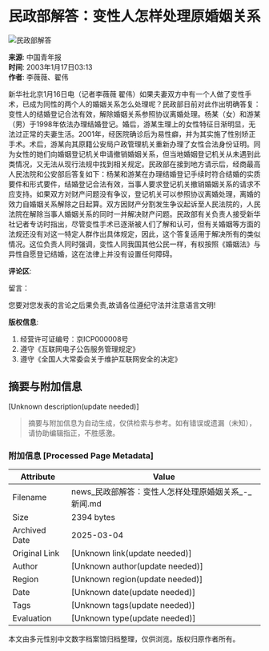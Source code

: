 # 民政部解答：变性人怎样处理原婚姻关系

![民政部解答](https://photo.sohu.com/37/72/Img147497237.gif)

**来源**: 中国青年报  
**时间**: 2003年1月17日03:13  
**作者**: 李薇薇、翟伟  

新华社北京1月16日电（记者李薇薇 翟伟）如果夫妻双方中有一个人做了变性手术，已成为同性的两个人的婚姻关系怎么处理呢？民政部日前对此作出明确答复：变性人的结婚登记合法有效，解除婚姻关系参照协议离婚处理。杨某（女）和游某（男）于1998年依法办理结婚登记。婚后，游某生理上的女性特征日渐明显，无法过正常的夫妻生活。2001年，经医院确诊后为易性癖，并为其实施了性别矫正手术。术后，游某向其原籍公安局户政管理机关重新办理了女性合法身份证明。同为女性的她们向婚姻登记机关申请撤销婚姻关系，但当地婚姻登记机关从未遇到此类情况，又无法从现行法规中找到相关规定。民政部在接到地方请示后，经商最高人民法院和公安部后答复如下：杨某和游某在办理结婚登记手续时符合结婚的实质要件和形式要件，结婚登记合法有效，当事人要求登记机关撤销婚姻关系的请求不应支持。如果双方对财产问题没有争议，登记机关可以参照协议离婚处理，离婚的效力自婚姻关系解除之日起算。双方因财产分割发生争议起诉至人民法院的，人民法院在解除当事人婚姻关系的同时一并解决财产问题。民政部有关负责人接受新华社记者专访时指出，尽管变性手术已逐渐被人们了解和认可，但有关婚姻等方面的法规还没有对这一特定人群作出具体规定，因此，这个答复适用于解决所有的类似情况。这位负责人同时强调，变性人同我国其他公民一样，有权按照《婚姻法》与异性自愿登记结婚，这在法律上并没有设置任何障碍。

**评论区**:

留言：

您要对您发表的言论之后果负责,故请各位遵纪守法并注意语言文明!

**版权信息**:

1. 经营许可证编号：京ICP000008号
2. 遵守《互联网电子公告服务管理规定》
3. 遵守《全国人大常委会关于维护互联网安全的决定》
<!-- tcd_original_link http://news.sohu.com/28/88/news205798828.shtml -->


## 摘要与附加信息

<!-- tcd_abstract -->
[Unknown description(update needed)]
<!-- tcd_abstract_end -->

> 摘要与附加信息为自动生成，仅供检索与参考。如有错误或遗漏（未知），请协助编辑指正，不胜感激。

### 附加信息 [Processed Page Metadata]

| Attribute       | Value                                  |
|-----------------|----------------------------------------|
| Filename        | news_民政部解答：变性人怎样处理原婚姻关系_-_新闻.md                             |
| Size            | 2394 bytes                           |
| Archived Date   | 2025-03-04                             |
| Original Link   | [Unknown link(update needed)]                       |
| Author          | [Unknown author(update needed)]                               |
| Region          | [Unknown region(update needed)]                               |
| Date            | [Unknown date(update needed)]                                 |
| Tags            | [Unknown tags(update needed)]                                 |
| Evaluation            | [Unknown type(update needed)]                                 |
<!-- tcd_table_end -->

本文由多元性别中文数字档案馆归档整理，仅供浏览。版权归原作者所有。
